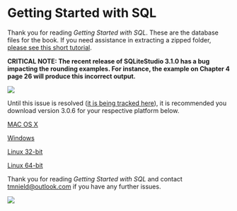 # Getting Started with SQL

Thank you for reading *Getting Started with SQL*. These are the database files for the book. If you need assistance in extracting a zipped folder, [please see this short tutorial](http://www.wikihow.com/Open-a-Zip-File).

**CRITICAL NOTE: The recent release of SQLiteStudio 3.1.0 has a bug impacting the rounding examples. For instance, the example on Chapter 4 page 26 will produce this incorrect output.**

![](http://i.imgur.com/7uF0mph.png)

Until this issue is resolved ([it is being tracked here](http://bugs.sqlitestudio.pl/?id=3124)), it is recommended you download version 3.0.6 for your respective platform below. 

[MAC OS X](http://sqlitestudio.pl/files/sqlitestudio3/complete/macosx/sqlitestudio-3.0.6.dmg)

[Windows](http://sqlitestudio.pl/files/sqlitestudio3/complete/win32/sqlitestudio-3.0.6.zip)

[Linux 32-bit](http://sqlitestudio.pl/files/sqlitestudio3/complete/linux32/sqlitestudio-3.0.6.tar.xz)

[Linux 64-bit](http://sqlitestudio.pl/files/sqlitestudio3/complete/linux64/sqlitestudio-3.0.6.tar.xz)

Thank you for reading *Getting Started with SQL* and contact tmnield@outlook.com if you have any further issues. 

![](https://images-na.ssl-images-amazon.com/images/I/51A7fbsp0EL.jpg)

